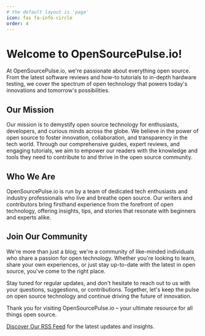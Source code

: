 ```yaml
---
# the default layout is 'page'
icon: fas fa-info-circle
order: 4
---
```


# Welcome to OpenSourcePulse.io!

At OpenSourcePulse.io, we're passionate about everything open source. From the latest software reviews and how-to tutorials to in-depth hardware testing, we cover the spectrum of open technology that powers today's innovations and tomorrow's possibilities.

## Our Mission

Our mission is to demystify open source technology for enthusiasts, developers, and curious minds across the globe. We believe in the power of open source to foster innovation, collaboration, and transparency in the tech world. Through our comprehensive guides, expert reviews, and engaging tutorials, we aim to empower our readers with the knowledge and tools they need to contribute to and thrive in the open source community.

## Who We Are

OpenSourcePulse.io is run by a team of dedicated tech enthusiasts and industry professionals who live and breathe open source. Our writers and contributors bring firsthand experience from the forefront of open technology, offering insights, tips, and stories that resonate with beginners and experts alike.

## Join Our Community

We're more than just a blog; we're a community of like-minded individuals who share a passion for open technology. Whether you're looking to learn, share your own experiences, or just stay up-to-date with the latest in open source, you've come to the right place.

Stay tuned for regular updates, and don't hesitate to reach out to us with your questions, suggestions, or contributions. Together, let's keep the pulse on open source technology and continue driving the future of innovation.

Thank you for visiting OpenSourcePulse.io – your ultimate resource for all things open source.


[Discover Our RSS Feed](/feed.xml) for the latest updates and insights.
